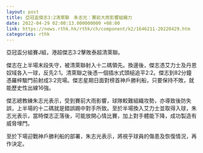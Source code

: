 ```yaml
---
layout: post
title: 亞冠盃傑志3:2清萊聯　朱志光：賽前大雨影響組織力
date: 2022-04-29 02:00:13.000000000 +08:00
link: https://news.rthk.hk/rthk/ch/component/k2/1646211-20220429.htm
categories: rthk
---
```


亞冠盃分組賽J組，港超傑志3:2擊敗泰超清萊聯。

傑志在上半場末段失守，被清萊聯射入十二碼領先。換邊後，傑志憑艾力士及丹恩奴域各入一球，反先2:1。清萊聯之後憑一個插水式頭槌追平2:2。傑志到82分鐘憑羅梓駿門前射成3:2完場。傑志星期日面對榜首神戶勝利船，只要保持不敗，就能歷史性出線16強。

傑志總教練朱志光表示，受到賽前大雨影響，球隊較難組織攻勢，亦導致後防失誤，上半場的十二碼就是錯誤踢中對手所致。至於半場換入艾力士並取得入球，朱志光表示，當時傑志正落後，可能放開心情比賽，加上對手體能下降，成功製造有威脅埋門。

至於下場迎戰神戶勝利船的部署，朱志光表示，將視乎球員的傷患及恢復情況，再作決定。
